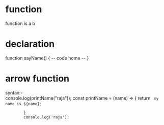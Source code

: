 # function

function is a b




# declaration

function sayName() {
    -- code home --
}



# arrow function 

syntax:-    
            console.log(printName("raja"));
            const printName = (name) => {
                return ` my name is ${name}`;

            }
            console.log('raja');